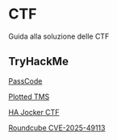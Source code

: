 # CTF
Guida alla soluzione delle CTF

## TryHackMe

[PassCode](https://github.com/damarant/CTF/blob/main/PassCode.md)

[Plotted TMS](https://github.com/damarant/CTF/blob/main/Plotted%20TMS.md)

[HA Jocker CTF](https://github.com/damarant/CTF/blob/main/HA%20Joker%20CTF.md)

[Roundcube CVE-2025-49113](https://github.com/damarant/CTF/blob/main/Roundcube%20CVE-2025-49113.md)

